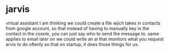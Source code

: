 # jarvis
virtual assistant
I am thinking we could create a file wjich takes in contacts from google account, so that instead of having to manually key in the contact in the cosole, you can just say who to send the message to.
same applies to email
later on we could write an ai that monitors what you request arvis to do oftenly so that on startup, it does those things for us.
